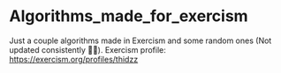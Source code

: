 # Algorithms_made_for_exercism
Just a couple algorithms made in Exercism and some random ones (Not updated consistently 🤫😋). 
Exercism profile: https://exercism.org/profiles/thidzz
